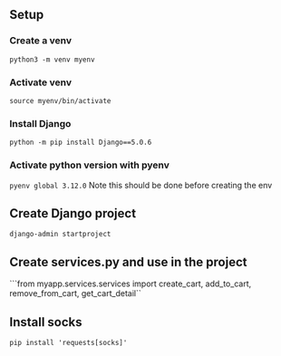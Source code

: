 ## Setup
### Create a venv
```python3 -m venv myenv```

### Activate venv
```source myenv/bin/activate```

### Install Django
```python -m pip install Django==5.0.6```

### Activate python version with pyenv
```pyenv global 3.12.0```
Note this should be done before creating the env

## Create Django project
```django-admin startproject```

## Create services.py and use in the project
```from myapp.services.services import create_cart, add_to_cart, remove_from_cart, get_cart_detail``

## Install socks
```pip install 'requests[socks]'```
